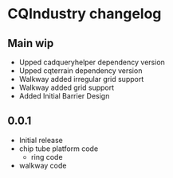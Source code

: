 # CQIndustry changelog

## Main wip
* Upped cadqueryhelper dependency version
* Upped cqterrain dependency version
* Walkway added irregular grid support
* Walkway added grid support
* Added Initial Barrier Design

## 0.0.1
* Initial release
* chip tube platform code
  * ring code
* walkway code
